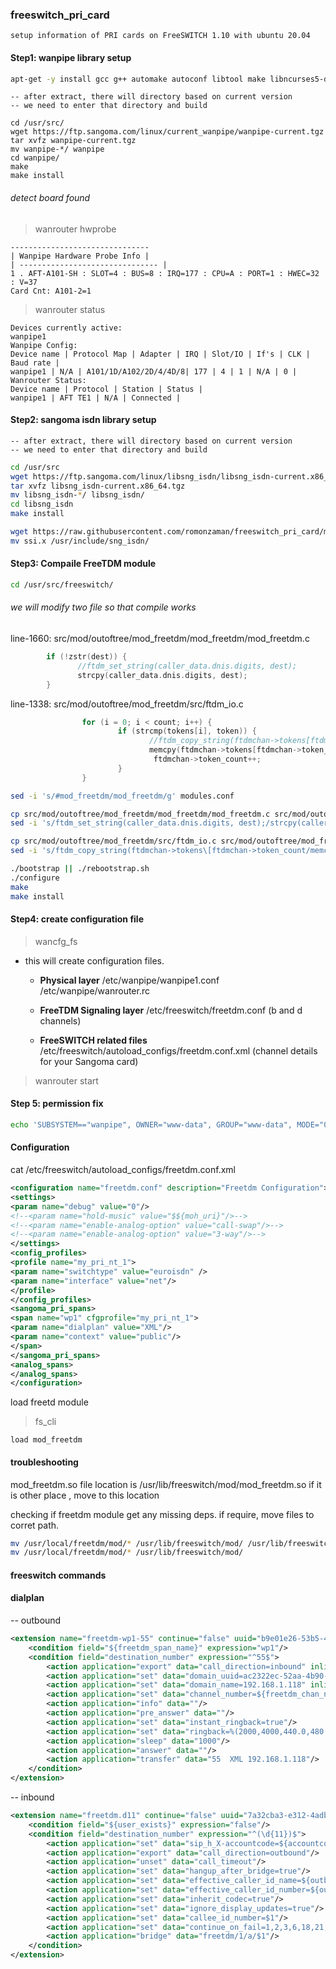 ### freeswitch_pri_card
```
setup information of PRI cards on FreeSWITCH 1.10 with ubuntu 20.04
```

#### Step1: wanpipe library setup
```bash
apt-get -y install gcc g++ automake autoconf libtool make libncurses5-dev flex bison patch libtool autoconf linux-headers-$(uname -r) libxml2-dev cmake mlocate
```

```
-- after extract, there will directory based on current version
-- we need to enter that directory and build
```
```
cd /usr/src/
wget https://ftp.sangoma.com/linux/current_wanpipe/wanpipe-current.tgz
tar xvfz wanpipe-current.tgz
mv wanpipe-*/ wanpipe
cd wanpipe/
make
make install

```


###### detect board found

> wanrouter hwprobe
```
-------------------------------
| Wanpipe Hardware Probe Info |
| ------------------------------- |
1 . AFT-A101-SH : SLOT=4 : BUS=8 : IRQ=177 : CPU=A : PORT=1 : HWEC=32 : V=37
Card Cnt: A101-2=1
```

> wanrouter status
```
Devices currently active:
wanpipe1
Wanpipe Config:
Device name | Protocol Map | Adapter | IRQ | Slot/IO | If's | CLK | Baud rate |
wanpipe1 | N/A | A101/1D/A102/2D/4/4D/8| 177 | 4 | 1 | N/A | 0 |
Wanrouter Status:
Device name | Protocol | Station | Status |
wanpipe1 | AFT TE1 | N/A | Connected |
```

#### Step2: sangoma isdn library setup
```
-- after extract, there will directory based on current version
-- we need to enter that directory and build
```

```bash
cd /usr/src
wget https://ftp.sangoma.com/linux/libsng_isdn/libsng_isdn-current.x86_64.tgz
tar xvfz libsng_isdn-current.x86_64.tgz
mv libsng_isdn-*/ libsng_isdn/
cd libsng_isdn
make install

wget https://raw.githubusercontent.com/romonzaman/freeswitch_pri_card/main/ssi.x
mv ssi.x /usr/include/sng_isdn/

```

#### Step3: Compaile FreeTDM module
```bash
cd /usr/src/freeswitch/
```

###### we will modify two file so that compile works
line-1660: src/mod/outoftree/mod_freetdm/mod_freetdm/mod_freetdm.c
```c
        if (!zstr(dest)) {
               //ftdm_set_string(caller_data.dnis.digits, dest);
               strcpy(caller_data.dnis.digits, dest);
        }
```

line-1338: src/mod/outoftree/mod_freetdm/src/ftdm_io.c
```c
                for (i = 0; i < count; i++) {
                        if (strcmp(tokens[i], token)) {
                               //ftdm_copy_string(ftdmchan->tokens[ftdmchan->token_count], tokens[i], sizeof(ftdmchan->tokens[ftdmchan->token_count]));
                               memcpy(ftdmchan->tokens[ftdmchan->token_count], tokens[i], sizeof(ftdmchan->tokens[ftdmchan->token_count]));
                                ftdmchan->token_count++;
                        }
                }
```

```bash
sed -i 's/#mod_freetdm/mod_freetdm/g' modules.conf

cp src/mod/outoftree/mod_freetdm/mod_freetdm/mod_freetdm.c src/mod/outoftree/mod_freetdm/mod_freetdm/mod_freetdm.c.bk
sed -i 's/ftdm_set_string(caller_data.dnis.digits, dest);/strcpy(caller_data.dnis.digits, dest);/g' src/mod/outoftree/mod_freetdm/mod_freetdm/mod_freetdm.c

cp src/mod/outoftree/mod_freetdm/src/ftdm_io.c src/mod/outoftree/mod_freetdm/src/ftdm_io.c.bk
sed -i 's/ftdm_copy_string(ftdmchan->tokens\[ftdmchan->token_count/memcpy(ftdmchan->tokens\[ftdmchan->token_count/g' src/mod/outoftree/mod_freetdm/src/ftdm_io.c

./bootstrap || ./rebootstrap.sh
./configure
make
make install

```

#### Step4: create configuration file

> wancfg_fs

- this will create configuration files.
  - **Physical layer**
/etc/wanpipe/wanpipe1.conf
/etc/wanpipe/wanrouter.rc

  - **FreeTDM Signaling layer**
/etc/freeswitch/freetdm.conf (b and d channels)

  - **FreeSWITCH related files**
/etc/freeswitch/autoload_configs/freetdm.conf.xml (channel details for your Sangoma card)

 > wanrouter start


#### Step 5: permission fix
```bash
echo 'SUBSYSTEM=="wanpipe", OWNER="www-data", GROUP="www-data", MODE="0660"' > /etc/udev/rules.d/30-wanpipe.rules
```

#### Configuration

cat /etc/freeswitch/autoload_configs/freetdm.conf.xml
```xml
<configuration name="freetdm.conf" description="Freetdm Configuration">
<settings>
<param name="debug" value="0"/>
<!--<param name="hold-music" value="$${moh_uri}"/>-->
<!--<param name="enable-analog-option" value="call-swap"/>-->
<!--<param name="enable-analog-option" value="3-way"/>-->
</settings>
<config_profiles>
<profile name="my_pri_nt_1">
<param name="switchtype" value="euroisdn" />
<param name="interface" value="net"/>
</profile>
</config_profiles>
<sangoma_pri_spans>
<span name="wp1" cfgprofile="my_pri_nt_1">
<param name="dialplan" value="XML"/>
<param name="context" value="public"/>
</span>
</sangoma_pri_spans>
<analog_spans>
</analog_spans>
</configuration>
```

load freetd module
> fs_cli
```
load mod_freetdm
```

#### troubleshooting


mod_freetdm.so file location is /usr/lib/freeswitch/mod/mod_freetdm.so
if it is other place , move to this location

checking if freetdm module get any missing deps.
if require, move files to corret path.
```bash
mv /usr/local/freetdm/mod/* /usr/lib/freeswitch/mod/ /usr/lib/freeswitch/mod/mod_freetdm.so
mv /usr/local/freetdm/mod/* /usr/lib/freeswitch/mod/
```

#### freeswitch commands



#### dialplan

-- outbound
```xml
<extension name="freetdm-wp1-55" continue="false" uuid="b9e01e26-53b5-46fd-893e-08ffd7f0600d">
	<condition field="${freetdm_span_name}" expression="wp1"/>
	<condition field="destination_number" expression="^55$">
		<action application="export" data="call_direction=inbound" inline="true"/>
		<action application="set" data="domain_uuid=ac2322ec-52aa-4b90-82c9-6f571a02b09f" inline="true"/>
		<action application="set" data="domain_name=192.168.1.118" inline="true"/>
		<action application="set" data="channel_number=${freetdm_chan_number}"/>
		<action application="info" data=""/>
		<action application="pre_answer" data=""/>
		<action application="set" data="instant_ringback=true"/>
		<action application="set" data="ringback=%(2000,4000,440.0,480.0)"/>
		<action application="sleep" data="1000"/>
		<action application="answer" data=""/>
		<action application="transfer" data="55  XML 192.168.1.118"/>
	</condition>
</extension>
```


-- inbound
```xml
<extension name="freetdm.d11" continue="false" uuid="7a32cba3-e312-4adb-91aa-11b21282d1cf">
	<condition field="${user_exists}" expression="false"/>
	<condition field="destination_number" expression="^(\d{11})$">
		<action application="set" data="sip_h_X-accountcode=${accountcode}"/>
		<action application="export" data="call_direction=outbound"/>
		<action application="unset" data="call_timeout"/>
		<action application="set" data="hangup_after_bridge=true"/>
		<action application="set" data="effective_caller_id_name=${outbound_caller_id_name}"/>
		<action application="set" data="effective_caller_id_number=${outbound_caller_id_number}"/>
		<action application="set" data="inherit_codec=true"/>
		<action application="set" data="ignore_display_updates=true"/>
		<action application="set" data="callee_id_number=$1"/>
		<action application="set" data="continue_on_fail=1,2,3,6,18,21,27,28,31,34,38,41,42,44,58,88,111,403,501,602,607"/>
		<action application="bridge" data="freetdm/1/a/$1"/>
	</condition>
</extension>
```

